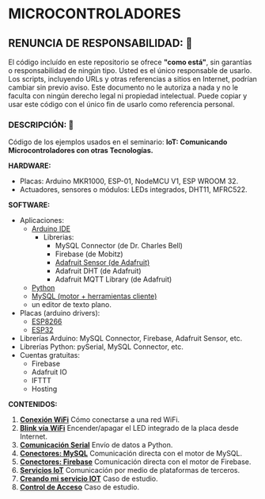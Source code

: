 # MICROCONTROLADORES

## RENUNCIA DE RESPONSABILIDAD: 📢
El código incluído en este repositorio se ofrece **"como está"**, sin garantías o responsabilidad de ningún tipo. Usted es el único responsable de usarlo. Los scripts, incluyendo URLs y otras referencias a sitios en Internet, podrían cambiar sin previo aviso. Este documento no le autoriza a nada y no le faculta con ningún derecho legal ni propiedad intelectual. Puede copiar y usar este código con el único fin de usarlo como referencia personal.

### DESCRIPCIÓN: 🚀
Código de los ejemplos usados en el seminario: **IoT: Comunicando Microcontroladores con otras Tecnologías.**

**HARDWARE:**  
- Placas: Arduino MKR1000, ESP-01, NodeMCU V1, ESP WROOM 32.
- Actuadores, sensores o módulos: LEDs integrados, DHT11, MFRC522.

**SOFTWARE:**
- Aplicaciones:
    + [Arduino IDE](https://www.arduino.cc/en/main/software/)
        * Librerias:
            - MySQL Connector (de Dr. Charles Bell)
            - Firebase (de Mobitz)
            - [Adafruit Sensor (de Adafruit)](https://github.com/adafruit/Adafruit_Sensor)
            - Adafruit DHT (de Adafruit)
            - Adafruit MQTT Library (de Adafruit)
    + [Python](https://www.python.org/downloads/)
    + [MySQL (motor + herramientas cliente)](https://dev.mysql.com/downloads/workbench/)
    + un editor de texto plano.
- Placas (arduino drivers):
    + [ESP8266](http://arduino.esp8266.com/stable/package_esp8266com_index.json)
    + [ESP32](http://dl.espressif.com/dl/package_esp32_index.json)
- Librerías Arduino: MySQL Connector, Firebase, Adafruit Sensor, etc.
- Librerías Python: pySerial, MySQL Connector, etc.
- Cuentas gratuitas:
    + Firebase
    + Adafruit IO
    + IFTTT
    + Hosting

**CONTENIDOS:**

1. **[Conexión WiFi](https://github.com/mauricioge/microcontroladores/tree/master/1.%20Conexi%C3%B3n%20WiFi)** Cómo conectarse a una red WiFi.
2. **[Blink vía WiFi](https://github.com/mauricioge/microcontroladores/tree/master/2.%20Blink%20v%C3%ADa%20WiFi)** Encender/apagar el LED integrado de la placa desde Internet.
3. **[Comunicación Serial](https://github.com/mauricioge/microcontroladores/tree/master/3.%20Comunicaci%C3%B3n%20Serial)** Envío de datos a Python.
4. **[Conectores: MySQL](https://github.com/mauricioge/microcontroladores/tree/master/4.%20Conectores:%20MySQL)** Comunicación directa con el motor de MySQL.
5. **[Conectores: Firebase](https://github.com/mauricioge/microcontroladores/tree/master/5.%20Conectores:%20Firebase)** Comunicación directa con el motor de Firebase.
6. **[Servicios IoT](https://github.com/mauricioge/microcontroladores/tree/master/6.%20Servicios%20IoT)** Comunicación por medio de plataformas de terceros.
7. **[Creando mi servicio IOT](https://github.com/mauricioge/microcontroladores/tree/master/7.%20Creando%20mi%20servicio%20IoT)** Caso de estudio.
8. **[Control de Acceso](https://github.com/mauricioge/microcontroladores/tree/master/8.%20Control%20de%20Acceso)** Caso de estudio.
